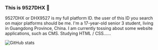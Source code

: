 ### This is 9527DHX 👋

9527DHX or DHX9527 is my full platform ID. the user of this ID you search on major platforms should be me.
I'm a 17-year-old senior 3 student, living in Guangdong Province, China.
I am currently tossing about some website applications, such as CMS.
Studying HTML / CSS......

![GitHub stats](https://github-readme-stats.vercel.app/api?username=9527DHX&show_icons=true)



<!--
**9527DHX/9527DHX** is a ✨ _special_ ✨ repository because its `README.md` (this file) appears on your GitHub profile.

Here are some ideas to get you started:

- 🔭 I’m currently working on ...
- 🌱 I’m currently learning ...
- 👯 I’m looking to collaborate on ...
- 🤔 I’m looking for help with ...
- 💬 Ask me about ...
- 📫 How to reach me: ...
- 😄 Pronouns: ...
- ⚡ Fun fact: ...
-->
